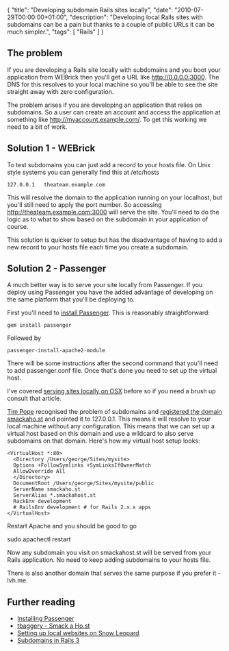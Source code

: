 {
  "title": "Developing subdomain Rails sites locally",
  "date": "2010-07-29T00:00:00+01:00",
  "description": "Developing local Rails sites with subdomains can be a pain but thanks to a couple of public URLs it can be much simpler.",
  "tags": [
    "Rails"
  ]
}

## The problem

If you are developing a Rails site locally with subdomains and you boot your application from WEBrick then you'll get a URL like http://0.0.0.0:3000. The DNS for this resolves to your local machine so you'll be able to see the site straight away with zero configuration. 

The problem arises if you are developing an application that relies on subdomains. So a user can create an account and access the application at something like http://myaccount.example.com/. To get this working we need to a bit of work. 

## Solution 1 - WEBrick  

To test subdomains you can just add a record to your hosts file. On Unix style systems you can generally find this at /etc/hosts

    127.0.0.1   theateam.example.com

This will resolve the domain to the application running on your localhost, but you'll still need to apply the port number. So accessing http://theateam.example.com:3000 will serve the site. You'll need to do the logic as to what to show based on the subdomain in your application of course. 

This solution is quicker to setup but has the disadvantage of having to add a new record to your hosts file each time you create a subdomain.

## Solution 2 - Passenger

A much better way is to serve your site locally from Passenger. If you deploy using Passenger you have the added advantage of developing on the same platform that you'll be deploying to. 

First you'll need to [install Passenger][1]. This is reasonably straightforward:

    gem install passenger

Followed by 

    passenger-install-apache2-module

There will be some instructions after the second command that you'll need to add passenger.conf file. Once that's done you need to set up the virtual host.

I've covered [serving sites locally on OSX][2] before so if you need a brush up consult that article. 

[Tim Pope][4] recognised the problem of subdomains and [registered the domain smackaho.st][3] and pointed it to 127.0.0.1. This means it will resolve to your local machine without any configuration. This means that we can set up a virtual host based on this domain and use a wildcard to also serve subdomains on that domain. Here's how my virtual host setup looks:

    <VirtualHost *:80>
      <Directory /Users/george/Sites/mysite>
      Options +FollowSymlinks +SymLinksIfOwnerMatch
      AllowOverride All
      </Directory>
      DocumentRoot /Users/george/Sites/mysite/public 
      ServerName smackaho.st
      ServerAlias *.smackahost.st
      RackEnv development 
      # RailsEnv development # for Rails 2.x.x apps
    </VirtualHost>

Restart Apache and you should be good to go

sudo apachectl restart

Now any subdomain you visit on smackahost.st will be served from your Rails application. No need to keep adding subdomains to your hosts file. 

There is also another domain that serves the same purpose if you prefer it - lvh.me.

## Further reading

* [Installing Passenger][1]
* [tbaggery - Smack a Ho.st][3]
* [Setting up local websites on Snow Leopard][2]
* [Subdomains in Rails 3][4]

[1]: http://www.modrails.com/install.html
[2]: http://shapeshed.com/setting_up_local_websites_on_snow_leopard/
[3]: http://tbaggery.com/2010/03/04/smack-a-ho-st.html
[4]: http://railscasts.com/episodes/221-subdomains-in-rails-3
[4]: http://tbaggery.com/
